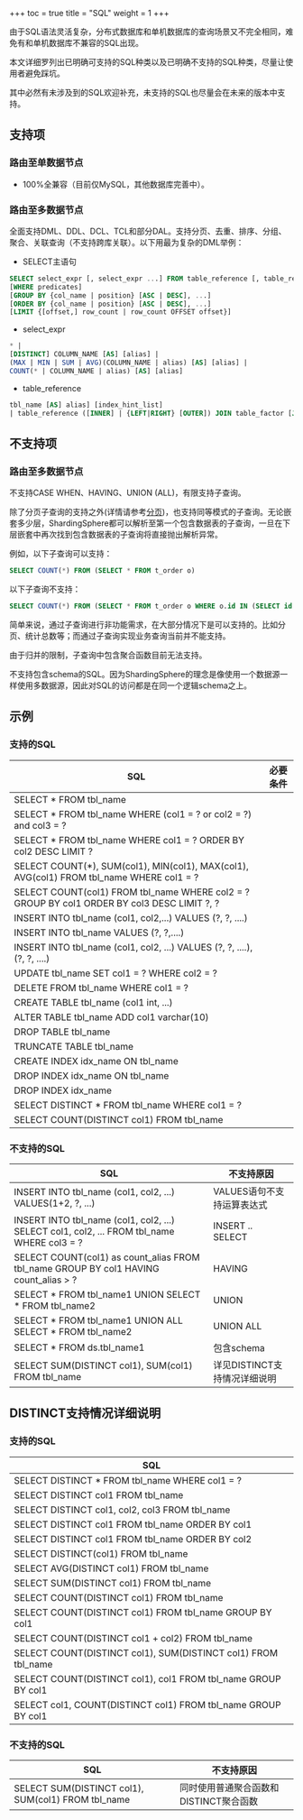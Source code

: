 +++
toc = true
title = "SQL"
weight = 1
+++

由于SQL语法灵活复杂，分布式数据库和单机数据库的查询场景又不完全相同，难免有和单机数据库不兼容的SQL出现。

本文详细罗列出已明确可支持的SQL种类以及已明确不支持的SQL种类，尽量让使用者避免踩坑。

其中必然有未涉及到的SQL欢迎补充，未支持的SQL也尽量会在未来的版本中支持。

## 支持项

### 路由至单数据节点

- 100%全兼容（目前仅MySQL，其他数据库完善中）。

### 路由至多数据节点

全面支持DML、DDL、DCL、TCL和部分DAL。支持分页、去重、排序、分组、聚合、关联查询（不支持跨库关联）。以下用最为复杂的DML举例：

- SELECT主语句

```sql
SELECT select_expr [, select_expr ...] FROM table_reference [, table_reference ...]
[WHERE predicates]
[GROUP BY {col_name | position} [ASC | DESC], ...]
[ORDER BY {col_name | position} [ASC | DESC], ...]
[LIMIT {[offset,] row_count | row_count OFFSET offset}]
```

- select_expr

```sql
* | 
[DISTINCT] COLUMN_NAME [AS] [alias] | 
(MAX | MIN | SUM | AVG)(COLUMN_NAME | alias) [AS] [alias] | 
COUNT(* | COLUMN_NAME | alias) [AS] [alias]
```

- table_reference

```sql
tbl_name [AS] alias] [index_hint_list]
| table_reference ([INNER] | {LEFT|RIGHT} [OUTER]) JOIN table_factor [JOIN ON conditional_expr | USING (column_list)]
```

## 不支持项

### 路由至多数据节点

不支持CASE WHEN、HAVING、UNION (ALL)，有限支持子查询。

除了分页子查询的支持之外(详情请参考[分页](/cn/features/sharding/use-norms/pagination))，也支持同等模式的子查询。无论嵌套多少层，ShardingSphere都可以解析至第一个包含数据表的子查询，一旦在下层嵌套中再次找到包含数据表的子查询将直接抛出解析异常。

例如，以下子查询可以支持：

```sql
SELECT COUNT(*) FROM (SELECT * FROM t_order o)
```

以下子查询不支持：

```sql
SELECT COUNT(*) FROM (SELECT * FROM t_order o WHERE o.id IN (SELECT id FROM t_order WHERE status = ?))
```

简单来说，通过子查询进行非功能需求，在大部分情况下是可以支持的。比如分页、统计总数等；而通过子查询实现业务查询当前并不能支持。

由于归并的限制，子查询中包含聚合函数目前无法支持。

不支持包含schema的SQL。因为ShardingSphere的理念是像使用一个数据源一样使用多数据源，因此对SQL的访问都是在同一个逻辑schema之上。

## 示例

### 支持的SQL

| SQL                                                                                         | 必要条件                  |
| ------------------------------------------------------------------------------------------- | -------------------------|
| SELECT * FROM tbl_name                                                                      |                          |
| SELECT * FROM tbl_name WHERE (col1 = ? or col2 = ?) and col3 = ?                            |                          |
| SELECT * FROM tbl_name WHERE col1 = ? ORDER BY col2 DESC LIMIT ?                            |                          |
| SELECT COUNT(*), SUM(col1), MIN(col1), MAX(col1), AVG(col1) FROM tbl_name WHERE col1 = ?    |                          |
| SELECT COUNT(col1) FROM tbl_name WHERE col2 = ? GROUP BY col1 ORDER BY col3 DESC LIMIT ?, ? |                          |
| INSERT INTO tbl_name (col1, col2,...) VALUES (?, ?, ....)                                   |                          |
| INSERT INTO tbl_name VALUES (?, ?,....)                                                     |                          |
| INSERT INTO tbl_name (col1, col2, ...) VALUES (?, ?, ....), (?, ?, ....)                    |                          |
| UPDATE tbl_name SET col1 = ? WHERE col2 = ?                                                 |                          |
| DELETE FROM tbl_name WHERE col1 = ?                                                         |                          |
| CREATE TABLE tbl_name (col1 int, ...)                                                       |                          |
| ALTER TABLE tbl_name ADD col1 varchar(10)                                                   |                          |
| DROP TABLE tbl_name                                                                         |                          |
| TRUNCATE TABLE tbl_name                                                                     |                          |
| CREATE INDEX idx_name ON tbl_name                                                           |                          |
| DROP INDEX idx_name ON tbl_name                                                             |                          |
| DROP INDEX idx_name                                                                         |                          |
| SELECT DISTINCT * FROM tbl_name WHERE col1 = ?                                              |                          |
| SELECT COUNT(DISTINCT col1) FROM tbl_name                                                   |                          |

### 不支持的SQL

| SQL                                                                                        | 不支持原因                  |
| ------------------------------------------------------------------------------------------ | -------------------------- |
| INSERT INTO tbl_name (col1, col2, ...) VALUES(1+2, ?, ...)                                 | VALUES语句不支持运算表达式   |
| INSERT INTO tbl_name (col1, col2, ...) SELECT col1, col2, ... FROM tbl_name WHERE col3 = ? | INSERT .. SELECT           |
| SELECT COUNT(col1) as count_alias FROM tbl_name GROUP BY col1 HAVING count_alias > ?       | HAVING                     |
| SELECT * FROM tbl_name1 UNION SELECT * FROM tbl_name2                                      | UNION                      |
| SELECT * FROM tbl_name1 UNION ALL SELECT * FROM tbl_name2                                  | UNION ALL                  |
| SELECT * FROM ds.tbl_name1                                                                 | 包含schema                 |
| SELECT SUM(DISTINCT col1), SUM(col1) FROM tbl_name                                         | 详见DISTINCT支持情况详细说明 |

## DISTINCT支持情况详细说明

### 支持的SQL

| SQL                                                           |
| ------------------------------------------------------------- |
| SELECT DISTINCT * FROM tbl_name WHERE col1 = ?                |
| SELECT DISTINCT col1 FROM tbl_name                            |
| SELECT DISTINCT col1, col2, col3 FROM tbl_name                |
| SELECT DISTINCT col1 FROM tbl_name ORDER BY col1              |
| SELECT DISTINCT col1 FROM tbl_name ORDER BY col2              |
| SELECT DISTINCT(col1) FROM tbl_name                           |
| SELECT AVG(DISTINCT col1) FROM tbl_name                       |
| SELECT SUM(DISTINCT col1) FROM tbl_name                       |
| SELECT COUNT(DISTINCT col1) FROM tbl_name                     |
| SELECT COUNT(DISTINCT col1) FROM tbl_name GROUP BY col1       |
| SELECT COUNT(DISTINCT col1 + col2) FROM tbl_name              |
| SELECT COUNT(DISTINCT col1), SUM(DISTINCT col1) FROM tbl_name |
| SELECT COUNT(DISTINCT col1), col1 FROM tbl_name GROUP BY col1 |
| SELECT col1, COUNT(DISTINCT col1) FROM tbl_name GROUP BY col1 |

### 不支持的SQL

| SQL                                                                                         | 不支持原因                          |
| ------------------------------------------------------------------------------------------- |----------------------------------- |
| SELECT SUM(DISTINCT col1), SUM(col1) FROM tbl_name                                          | 同时使用普通聚合函数和DISTINCT聚合函数 |

